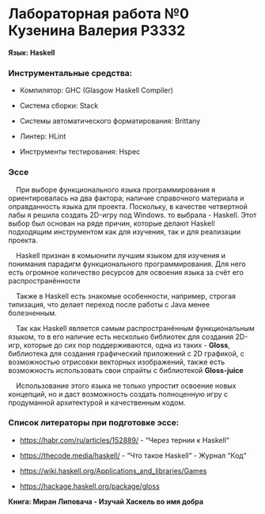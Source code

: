 # Лабораторная работа №0 Кузенина Валерия P3332
**Язык: Haskell**

### Инструментальные средства:

- Компилятор: GHC (Glasgow Haskell Compiler)

- Система сборки: Stack

- Системы автоматического форматирования: Brittany

- Линтер:  HLint

- Инструменты тестирования: Hspec


### Эссе

&nbsp;&nbsp;&nbsp;&nbsp;При выборе функционального языка программирования я ориентировалась на два фактора; наличие справочного материала и оправданность языка для проекта. Поскольку, в качестве четвертной лабы я решила создать 2D-игру под Windows. то выбрала - Haskell. Этот выбор был основан на ряде причин, которые делают Haskell подходящим инструментом как для изучения, так и для реализации проекта.  

&nbsp;&nbsp;&nbsp;&nbsp;Haskell  признан в комьюнити лучшим языком для изучения и понимания парадигм функционального программирования. Для него есть огромное количество ресурсов для освоения языка за счёт его распространённости

&nbsp;&nbsp;&nbsp;&nbsp;Также в Haskell есть знакомые особенности, например, строгая типизация, что делает переход после работы с Java менее болезненным.

&nbsp;&nbsp;&nbsp;&nbsp;Так как Haskell является самым распространённым функциональным языком, то в его наличие есть несколько библиотек для создания 2D-игр, которые до сих пор поддерживаются, одна из таких - **Gloss**, библиотека для создания графический приложений с 2D графикой, с возможностью отрисовки векторных изображений, также есть возможность использовать свои спрайты с библиотекой **Gloss-juice**

&nbsp;&nbsp;&nbsp;&nbsp;Использование этого языка не только упростит освоение новых концепций, но и даст возможность создать полноценную игру с продуманной архитектурой и качественным кодом.  

### Список литераторы при подготовке эссе:
- https://habr.com/ru/articles/152889/ - “Через тернии к Haskell“

- https://thecode.media/haskell/ - “Что такое Haskell“ - Журнал “Код“

- https://wiki.haskell.org/Applications_and_libraries/Games

- https://hackage.haskell.org/package/gloss

**Книга:  Миран Липовача - Изучай Хаскель во имя добра**
